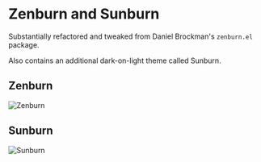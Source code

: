 # Zenburn and Sunburn

Substantially refactored and tweaked from Daniel Brockman's
`zenburn.el` package.

Also contains an additional dark-on-light theme called Sunburn.

## Zenburn

![Zenburn](http://chrisdone.com/zenburn-window.png)

## Sunburn

![Sunburn](http://chrisdone.com/sunburn-window.png)
